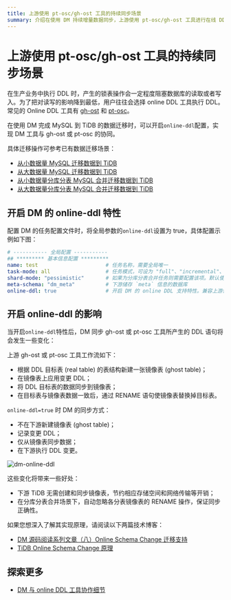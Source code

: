 ```yaml
---
title: 上游使用 pt-osc/gh-ost 工具的持续同步场景
summary: 介绍在使用 DM 持续增量数据同步，上游使用 pt-osc/gh-ost 工具进行在线 DDL 变更时 DM 的处理方式和注意事项。
---
```


# 上游使用 pt-osc/gh-ost 工具的持续同步场景

在生产业务中执行 DDL 时，产生的锁表操作会一定程度阻塞数据库的读取或者写入。为了把对读写的影响降到最低，用户往往会选择 online DDL 工具执行 DDL。常见的 Online DDL 工具有 [gh-ost](https://github.com/github/gh-ost) 和 [pt-osc](https://www.percona.com/doc/percona-toolkit/3.0/pt-online-schema-change.html)。

在使用 DM 完成 MySQL 到 TiDB 的数据迁移时，可以开启`online-ddl`配置，实现 DM 工具与 gh-ost 或 pt-osc 的协同。

具体迁移操作可参考已有数据迁移场景：

- [从小数据量 MySQL 迁移数据到 TiDB](/migrate-small-mysql-to-tidb.md)
- [从大数据量 MySQL 迁移数据到 TiDB](/migrate-large-mysql-to-tidb.md)
- [从小数据量分库分表 MySQL 合并迁移数据到 TiDB](/migrate-small-mysql-shards-to-tidb.md)
- [从大数据量分库分表 MySQL 合并迁移数据到 TiDB](/migrate-large-mysql-shards-to-tidb.md)

## 开启 DM 的 online-ddl 特性

配置 DM 的任务配置文件时，将全局参数的`online-ddl`设置为 true，具体配置示例如下图：

```yaml
# ----------- 全局配置 -----------
## ********* 基本信息配置 *********
name: test                      # 任务名称，需要全局唯一
task-mode: all                  # 任务模式，可设为 "full"、"incremental"、"all"
shard-mode: "pessimistic"       # 如果为分库分表合并任务则需要配置该项。默认使用悲观协调模式 "pessimistic"，在深入了解乐观协调模式的原理和使用限制后，也可以设置为乐观协调模式 "optimistic"
meta-schema: "dm_meta"          # 下游储存 `meta` 信息的数据库
online-ddl: true                # 开启 DM 的 online DDL 支持特性。兼容上游使用 gh-ost 、pt-osc 两种工具的自动处理
```

## 开启 online-ddl 的影响

当开启`online-ddl`特性后，DM 同步 gh-ost 或 pt-osc 工具所产生的 DDL 语句将会发生一些变化：

上游 gh-ost 或 pt-osc 工具工作流如下：

- 根据 DDL 目标表 (real table) 的表结构新建一张镜像表 (ghost table)；
- 在镜像表上应用变更 DDL；
- 将 DDL 目标表的数据同步到镜像表；
- 在目标表与镜像表数据一致后，通过 RENAME 语句使镜像表替换掉目标表。

`online-ddl=true` 时 DM 的同步方式：

- 不在下游新建镜像表 (ghost table)；
- 记录变更 DDL；
- 仅从镜像表同步数据；
- 在下游执行 DDL 变更。

![dm-online-ddl](https://docs-download.pingcap.com/media/images/docs-cn/dm/dm-online-ddl.png)

这些变化将带来一些好处：

- 下游 TiDB 无需创建和同步镜像表，节约相应存储空间和网络传输等开销；
- 在分库分表合并场景下，自动忽略各分表镜像表的 RENAME 操作，保证同步正确性。

如果您想深入了解其实现原理，请阅读以下两篇技术博客：

- [DM 源码阅读系列文章（八）Online Schema Change 迁移支持](https://pingcap.com/blog-cn/dm-source-code-reading-8/#dm-源码阅读系列文章八online-schema-change-迁移支持)
- [TiDB Online Schema Change 原理](https://pingcap.com/zh/blog/tidb-source-code-reading-17)

## 探索更多

- [DM 与 online DDL 工具协作细节](/dm/feature-online-ddl.md#dm-与-online-ddl-工具协作细节)

